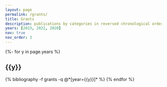 ```yaml
---
layout: page
permalink: /grants/
title: Grants
description: publications by categories in reversed chronological order. generated by jekyll-scholar.
years: [2023, 2022, 2020]
nav: true
nav_order: 3
---
```

<!-- _pages/publications.md -->

<div id="publicationList" class="publications">

{%- for y in page.years %}
  <h2 class="year">{{y}}</h2>
  {% bibliography -f grants -q @*[year={{y}}]* %}
{% endfor %}

</div>
